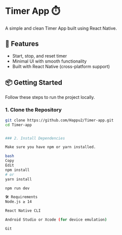 # Timer App ⏱️

A simple and clean Timer App built using React Native.





## 🚀 Features


- Start, stop, and reset timer
- Minimal UI with smooth functionality
- Built with React Native (cross-platform support)

## 📦 Getting Started

Follow these steps to run the project locally.

### 1. Clone the Repository

```bash
git clone https://github.com/Happu2/Timer-app.git
cd Timer-app


### 2. Install Dependencies

Make sure you have npm or yarn installed.

bash
Copy
Edit
npm install
# or
yarn install

npm run dev

🛠 Requirements
Node.js ≥ 14

React Native CLI

Android Studio or Xcode (for device emulation)

Git






